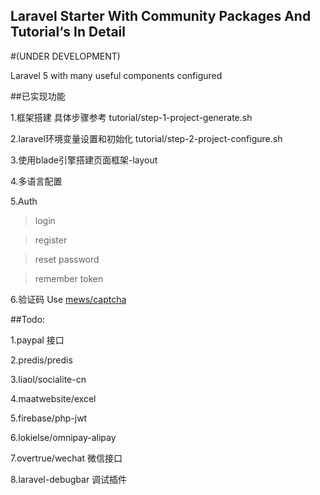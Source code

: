 


## Laravel Starter With Community Packages And  Tutorial‘s In Detail

#(UNDER DEVELOPMENT)

Laravel 5 with many useful components configured






##已实现功能

1.框架搭建   具体步骤参考   tutorial/step-1-project-generate.sh

2.laravel环境变量设置和初始化 tutorial/step-2-project-configure.sh

3.使用blade引擎搭建页面框架-layout

4.多语言配置

5.Auth
> login

> register

> reset password

> remember token

6.验证码 Use [mews/captcha](https://github.com/mewebstudio/captcha.git)

##Todo:



1.paypal 接口

2.predis/predis
 
3.liaol/socialite-cn
 
4.maatwebsite/excel
 
5.firebase/php-jwt
 
6.lokielse/omnipay-alipay

7.overtrue/wechat 微信接口

8.laravel-debugbar 调试插件


